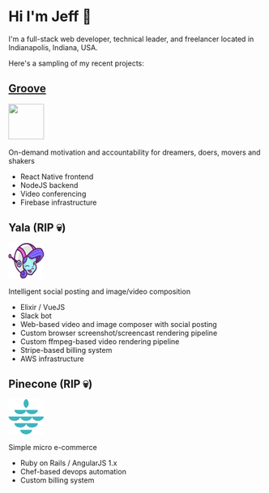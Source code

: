 # Hi I'm Jeff 👋

I'm a full-stack web developer, technical leader, and freelancer located in Indianapolis, Indiana, USA.

Here's a sampling of my recent projects:

## [Groove](https://groove.ooo)

<img src="https://user-images.githubusercontent.com/123726/227604950-8a4019cc-5f45-48dd-b210-dc41b24a92fb.png" width="70" height="70">

On-demand motivation and accountability for dreamers, doers, movers and shakers

- React Native frontend
- NodeJS backend
- Video conferencing
- Firebase infrastructure

## Yala (RIP 💀)

<img src="https://raw.githubusercontent.com/jbrowning/jbrowning/master/images/yala.svg" width="70" height="70">

Intelligent social posting and image/video composition

- Elixir / VueJS
- Slack bot
- Web-based video and image composer with social posting
- Custom browser screenshot/screencast rendering pipeline
- Custom ffmpeg-based video rendering pipeline
- Stripe-based billing system
- AWS infrastructure

## Pinecone (RIP 💀)

<img src="https://raw.githubusercontent.com/jbrowning/jbrowning/master/images/pinecone.svg" width="70" height="70">

Simple micro e-commerce

- Ruby on Rails / AngularJS 1.x
- Chef-based devops automation
- Custom billing system

